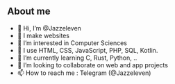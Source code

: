 ## About me

- 👋 Hi, I’m @Jazzeleven
- 🥽 I make websites
- 👀 I’m interested in Computer Sciences
- 🔨 I use HTML, CSS, JavaScript, PHP, SQL, Kotlin. 
- 🌱 I’m currently learning C, Rust, Python, ..
- 💞️ I’m looking to collaborate on web and app projects
- 📫 How to reach me : Telegram (@Jazzeleven)